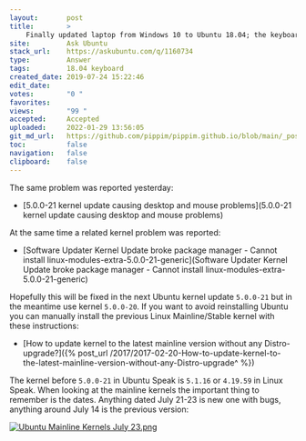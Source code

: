 ```yaml
---
layout:       post
title:        >
    Finally updated laptop from Windows 10 to Ubuntu 18.04; the keyboard and mouse no longer works after getting to the lock screen
site:         Ask Ubuntu
stack_url:    https://askubuntu.com/q/1160734
type:         Answer
tags:         18.04 keyboard
created_date: 2019-07-24 15:22:46
edit_date:    
votes:        "0 "
favorites:    
views:        "99 "
accepted:     Accepted
uploaded:     2022-01-29 13:56:05
git_md_url:   https://github.com/pippim/pippim.github.io/blob/main/_posts/2019/2019-07-24-Finally-updated-laptop-from-Windows-10-to-Ubuntu-18.04^-the-keyboard-and-mouse-no-longer-works-after-getting-to-the-lock-screen.md
toc:          false
navigation:   false
clipboard:    false
---
```


The same problem was reported yesterday:

- [5.0.0-21 kernel update causing desktop and mouse problems](5.0.0-21 kernel update causing desktop and mouse problems)

At the same time a related kernel problem was reported:

- [Software Updater Kernel Update broke package manager - Cannot install linux-modules-extra-5.0.0-21-generic](Software Updater Kernel Update broke package manager - Cannot install linux-modules-extra-5.0.0-21-generic)

Hopefully this will be fixed in the next Ubuntu kernel update `5.0.0-21` but in the meantime use kernel `5.0.0-20`. If you want to avoid reinstalling Ubuntu you can manually install the previous Linux Mainline/Stable kernel with these instructions:

- [How to update kernel to the latest mainline version without any Distro-upgrade?]({% post_url /2017/2017-02-20-How-to-update-kernel-to-the-latest-mainline-version-without-any-Distro-upgrade^ %})

The kernel before `5.0.0-21` in Ubuntu Speak is `5.1.16` or `4.19.59` in Linux Speak. When looking at the mainline kernels the important thing to remember is the dates. Anything dated July 21-23 is new one with bugs, anything around July 14 is the previous version:

[![Ubuntu Mainline Kernels July 23.png][1]][1]


  [1]: https://i.stack.imgur.com/cqMDTl.png

